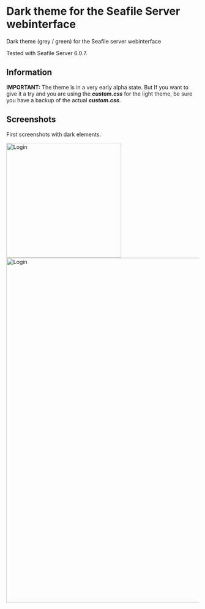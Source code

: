 # Dark theme for the Seafile Server webinterface
Dark theme (grey / green) for the Seafile server webinterface

Tested with Seafile Server 6.0.7.

## Information

**IMPORTANT:** The theme is in a very early alpha state. But If you want to give it a try and you are using the ***custom.css*** for the light theme, be sure you have a backup of the actual ***custom.css***.

## Screenshots

First screenshots with dark elements.

<img src="https://github.com/focmb/seafile_custom_css_green/blob/dark/screenshots/screenshot1_dark.png" alt="Login" width="300">
<img src="https://github.com/focmb/seafile_custom_css_green/blob/dark/screenshots/screenshot2_dark.png" alt="Login" width="900">
